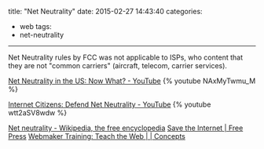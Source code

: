 title: "Net Neutrality"
date: 2015-02-27 14:43:40
categories:
- web
tags:
- net-neutrality
---

Net Neutrality rules by FCC was not applicable to ISPs, who content that they are not "common carriers" (aircraft, telecom, carrier services).

[Net Neutrality in the US: Now What? - YouTube](https://www.youtube.com/watch?v=NAxMyTwmu_M)
{% youtube NAxMyTwmu_M %}

[Internet Citizens: Defend Net Neutrality - YouTube](https://www.youtube.com/watch?v=wtt2aSV8wdw)
{% youtube wtt2aSV8wdw %}

[Net neutrality - Wikipedia, the free encyclopedia](http://en.wikipedia.org/wiki/Net_neutrality)
[Save the Internet | Free Press](http://www.savetheinternet.com/sti-home)
[Webmaker Training: Teach the Web | | Concepts](https://training.webmakerprototypes.org/en/net-neutrality/concepts/)

